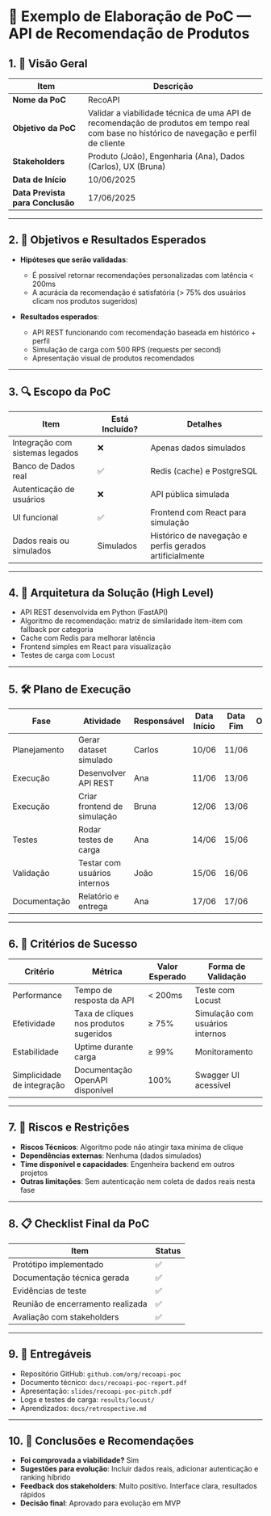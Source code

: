 # 📄 Exemplo de Elaboração de PoC — API de Recomendação de Produtos

## 1. 🧭 Visão Geral

| Item | Descrição |
|------|-----------|
| **Nome da PoC** | RecoAPI |
| **Objetivo da PoC** | Validar a viabilidade técnica de uma API de recomendação de produtos em tempo real com base no histórico de navegação e perfil de cliente |
| **Stakeholders** | Produto (João), Engenharia (Ana), Dados (Carlos), UX (Bruna) |
| **Data de Início** | 10/06/2025 |
| **Data Prevista para Conclusão** | 17/06/2025 |

---

## 2. 🎯 Objetivos e Resultados Esperados

- **Hipóteses que serão validadas**:
  - É possível retornar recomendações personalizadas com latência < 200ms
  - A acurácia da recomendação é satisfatória (> 75% dos usuários clicam nos produtos sugeridos)

- **Resultados esperados**:
  - API REST funcionando com recomendação baseada em histórico + perfil
  - Simulação de carga com 500 RPS (requests per second)
  - Apresentação visual de produtos recomendados

---

## 3. 🔍 Escopo da PoC

| Item | Está Incluído? | Detalhes |
|------|----------------|----------|
| Integração com sistemas legados | ❌ | Apenas dados simulados |
| Banco de Dados real | ✅ | Redis (cache) e PostgreSQL |
| Autenticação de usuários | ❌ | API pública simulada |
| UI funcional | ✅ | Frontend com React para simulação |
| Dados reais ou simulados | Simulados | Histórico de navegação e perfis gerados artificialmente |

---

## 4. 🧱 Arquitetura da Solução (High Level)

- API REST desenvolvida em Python (FastAPI)
- Algoritmo de recomendação: matriz de similaridade item-item com fallback por categoria
- Cache com Redis para melhorar latência
- Frontend simples em React para visualização
- Testes de carga com Locust

---

## 5. 🛠️ Plano de Execução

| Fase | Atividade | Responsável | Data Início | Data Fim | Observações |
|------|-----------|-------------|-------------|----------|-------------|
| Planejamento | Gerar dataset simulado | Carlos | 10/06 | 11/06 | |
| Execução | Desenvolver API REST | Ana | 11/06 | 13/06 | |
| Execução | Criar frontend de simulação | Bruna | 12/06 | 13/06 | |
| Testes | Rodar testes de carga | Ana | 14/06 | 15/06 | |
| Validação | Testar com usuários internos | João | 15/06 | 16/06 | |
| Documentação | Relatório e entrega | Ana | 17/06 | 17/06 | |

---

## 6. 🧪 Critérios de Sucesso

| Critério | Métrica | Valor Esperado | Forma de Validação |
|----------|---------|----------------|---------------------|
| Performance | Tempo de resposta da API | < 200ms | Teste com Locust |
| Efetividade | Taxa de cliques nos produtos sugeridos | ≥ 75% | Simulação com usuários internos |
| Estabilidade | Uptime durante carga | ≥ 99% | Monitoramento |
| Simplicidade de integração | Documentação OpenAPI disponível | 100% | Swagger UI acessível |

---

## 7. 🚫 Riscos e Restrições

- **Riscos Técnicos**: Algoritmo pode não atingir taxa mínima de clique
- **Dependências externas**: Nenhuma (dados simulados)
- **Time disponível e capacidades**: Engenheira backend em outros projetos
- **Outras limitações**: Sem autenticação nem coleta de dados reais nesta fase

---

## 8. 📋 Checklist Final da PoC

| Item | Status |
|------|--------|
| Protótipo implementado | ✅ |
| Documentação técnica gerada | ✅ |
| Evidências de teste | ✅ |
| Reunião de encerramento realizada | ✅ |
| Avaliação com stakeholders | ✅ |

---

## 9. 📁 Entregáveis

- Repositório GitHub: `github.com/org/recoapi-poc`
- Documento técnico: `docs/recoapi-poc-report.pdf`
- Apresentação: `slides/recoapi-poc-pitch.pdf`
- Logs e testes de carga: `results/locust/`
- Aprendizados: `docs/retrospective.md`

---

## 10. 📝 Conclusões e Recomendações

- **Foi comprovada a viabilidade?** Sim
- **Sugestões para evolução**: Incluir dados reais, adicionar autenticação e ranking híbrido
- **Feedback dos stakeholders**: Muito positivo. Interface clara, resultados rápidos
- **Decisão final**: Aprovado para evolução em MVP
